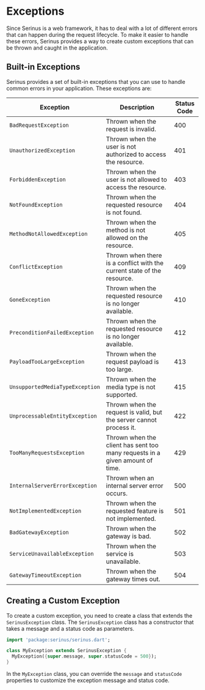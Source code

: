 # Exceptions

Since Serinus is a web framework, it has to deal with a lot of different errors that can happen during the request lifecycle. To make it easier to handle these errors, Serinus provides a way to create custom exceptions that can be thrown and caught in the application.

## Built-in Exceptions

Serinus provides a set of built-in exceptions that you can use to handle common errors in your application. These exceptions are:

| Exception | Description | Status Code |
| --- | --- | --- |
| `BadRequestException` | Thrown when the request is invalid. | 400 |
| `UnauthorizedException` | Thrown when the user is not authorized to access the resource. | 401 |
| `ForbiddenException` | Thrown when the user is not allowed to access the resource. | 403 |
| `NotFoundException` | Thrown when the requested resource is not found. | 404 |
| `MethodNotAllowedException` | Thrown when the method is not allowed on the resource. | 405 |
| `ConflictException` | Thrown when there is a conflict with the current state of the resource. | 409 |
| `GoneException` | Thrown when the requested resource is no longer available. | 410 |
| `PreconditionFailedException` | Thrown when the requested resource is no longer available. | 412 |
| `PayloadTooLargeException` | Thrown when the request payload is too large. | 413 |
| `UnsupportedMediaTypeException` | Thrown when the media type is not supported. | 415 |
| `UnprocessableEntityException` | Thrown when the request is valid, but the server cannot process it. | 422 |
| `TooManyRequestsException` | Thrown when the client has sent too many requests in a given amount of time. | 429 |
| `InternalServerErrorException` | Thrown when an internal server error occurs. | 500 |
| `NotImplementedException` | Thrown when the requested feature is not implemented. | 501 |
| `BadGatewayException` | Thrown when the gateway is bad. | 502 |
| `ServiceUnavailableException` | Thrown when the service is unavailable. | 503 |
| `GatewayTimeoutException` | Thrown when the gateway times out. | 504 |

## Creating a Custom Exception

To create a custom exception, you need to create a class that extends the `SerinusException` class. The `SerinusException` class has a constructor that takes a message and a status code as parameters.

```dart
import 'package:serinus/serinus.dart';

class MyException extends SerinusException {
  MyException({super.message, super.statusCode = 500});
}
```

In the `MyException` class, you can override the `message` and `statusCode` properties to customize the exception message and status code.
